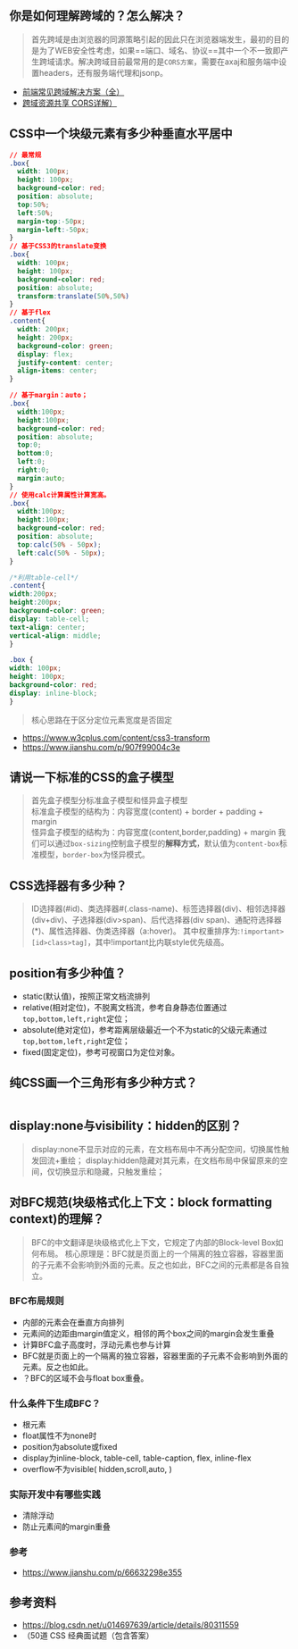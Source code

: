 ## 你是如何理解跨域的？怎么解决？
> 首先跨域是由浏览器的同源策略引起的因此只在浏览器端发生，最初的目的是为了WEB安全性考虑，如果==端口、域名、协议==其中一个不一致即产生跨域请求。解决跨域目前最常用的是`CORS方案`，需要在axaj和服务端中设置headers，还有服务端代理和jsonp。
- [前端常见跨域解决方案（全）](https://segmentfault.com/a/1190000011145364)
- [跨域资源共享 CORS详解）](http://www.ruanyifeng.com/blog/2016/04/cors.html)

## CSS中一个块级元素有多少种垂直水平居中
```CSS
// 最常规
.box{
  width: 100px;
  height: 100px;
  background-color: red;
  position: absolute;
  top:50%;
  left:50%;
  margin-top:-50px;
  margin-left:-50px;
}
// 基于CSS3的translate变换
.box{
  width: 100px;
  height: 100px;
  background-color: red;
  position: absolute;
  transform:translate(50%,50%)
}
// 基于flex
.content{
  width: 200px;
  height: 200px;
  background-color: green;
  display: flex;
  justify-content: center;
  align-items: center;
}

// 基于margin：auto；
.box{
  width:100px;
  height:100px;
  background-color: red;
  position: absolute;
  top:0;
  bottom:0;
  left:0;
  right:0;
  margin:auto;
}
// 使用calc计算属性计算宽高。
.box{
  width:100px;
  height:100px;
  background-color: red;
  position: absolute;
  top:calc(50% - 50px);
  left:calc(50% - 50px);
}

/*利用table-cell*/
.content{
width:200px;
height:200px;
background-color: green;
display: table-cell;
text-align: center;
vertical-align: middle;
}

.box {
width: 100px;
height: 100px;
background-color: red;
display: inline-block;
}
```
> 核心思路在于区分定位元素宽度是否固定
- https://www.w3cplus.com/content/css3-transform
- https://www.jianshu.com/p/907f99004c3e

## 请说一下标准的CSS的盒子模型
> 首先盒子模型分标准盒子模型和怪异盒子模型   
> 标准盒子模型的结构为：内容宽度(content) + border + padding + margin  
> 怪异盒子模型的结构为：内容宽度(content,border,padding) + margin
> 我们可以通过`box-sizing`控制盒子模型的**解释方式**，默认值为`content-box`标准模型，`border-box`为怪异模式。

## CSS选择器有多少种？
> ID选择器(#id)、类选择器#(.class-name)、标签选择器(div)、相邻选择器(div+div)、子选择器(div>span)、后代选择器(div span)、通配符选择器(*)、属性选择器、伪类选择器（a:hover)。
> 其中权重排序为:`!important>[id>class>tag]`，其中!important比内联style优先级高。

## position有多少种值？
- static(默认值)，按照正常文档流排列
- relative(相对定位)，不脱离文档流，参考自身静态位置通过`top,bottom,left,right`定位；
- absolute(绝对定位)，参考距离层级最近一个不为static的父级元素通过`top,bottom,left,right`定位；
- fixed(固定定位)，参考可视窗口为定位对象。

## 纯CSS画一个三角形有多少种方式？
```css

```

## display:none与visibility：hidden的区别？
> display:none不显示对应的元素，在文档布局中不再分配空间，切换属性触发回流+重绘；
> display:hidden隐藏对其元素，在文档布局中保留原来的空间，仅切换显示和隐藏，只触发重绘；

## 对BFC规范(块级格式化上下文：block formatting context)的理解？
> BFC的中文翻译是块级格式化上下文，它规定了内部的Block-level Box如何布局。
> 核心原理是：BFC就是页面上的一个隔离的独立容器，容器里面的子元素不会影响到外面的元素。反之也如此，BFC之间的元素都是各自独立。
### BFC布局规则
- 内部的元素会在垂直方向排列
- 元素间的边距由margin值定义，相邻的两个box之间的margin会发生重叠
- 计算BFC盒子高度时，浮动元素也参与计算
- BFC就是页面上的一个隔离的独立容器，容器里面的子元素不会影响到外面的元素。反之也如此。
- ？BFC的区域不会与float box重叠。
### 什么条件下生成BFC？
- 根元素
- float属性不为none时
- position为absolute或fixed
- display为inline-block, table-cell, table-caption, flex, inline-flex
- overflow不为visible( hidden,scroll,auto, )
### 实际开发中有哪些实践
- 清除浮动
- 防止元素间的margin重叠
### 参考
- https://www.jianshu.com/p/66632298e355

## 参考资料
- https://blog.csdn.net/u014697639/article/details/80311559
- （50道 CSS 经典面试题（包含答案）
